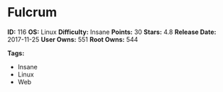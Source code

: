 # Fulcrum

**ID:** 116
**OS:** Linux
**Difficulty:** Insane
**Points:** 30
**Stars:** 4.8
**Release Date:** 2017-11-25
**User Owns:** 551
**Root Owns:** 544

**Tags:**
- Insane
- Linux
- Web

